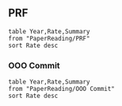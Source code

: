 ## PRF
```dataview
table Year,Rate,Summary
from "PaperReading/PRF"
sort Rate desc
```
### OOO Commit
```dataview
table Year,Rate,Summary
from "PaperReading/OOO Commit"
sort Rate desc
```
